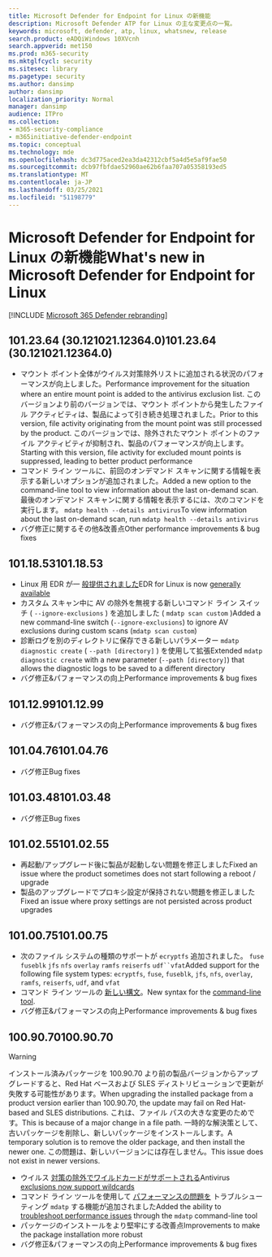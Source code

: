 ```yaml
---
title: Microsoft Defender for Endpoint for Linux の新機能
description: Microsoft Defender ATP for Linux の主な変更点の一覧。
keywords: microsoft, defender, atp, linux, whatsnew, release
search.product: eADQiWindows 10XVcnh
search.appverid: met150
ms.prod: m365-security
ms.mktglfcycl: security
ms.sitesec: library
ms.pagetype: security
ms.author: dansimp
author: dansimp
localization_priority: Normal
manager: dansimp
audience: ITPro
ms.collection:
- m365-security-compliance
- m365initiative-defender-endpoint
ms.topic: conceptual
ms.technology: mde
ms.openlocfilehash: dc3d775aced2ea3da42312cbf5a4d5e5af9fae50
ms.sourcegitcommit: dcb97fbfdae52960ae62b6faa707a05358193ed5
ms.translationtype: MT
ms.contentlocale: ja-JP
ms.lasthandoff: 03/25/2021
ms.locfileid: "51198779"
---
```

# <a name="whats-new-in-microsoft-defender-for-endpoint-for-linux"></a><span data-ttu-id="38f23-104">Microsoft Defender for Endpoint for Linux の新機能</span><span class="sxs-lookup"><span data-stu-id="38f23-104">What's new in Microsoft Defender for Endpoint for Linux</span></span>

[!INCLUDE [Microsoft 365 Defender rebranding](../../includes/microsoft-defender.md)]

## <a name="1012364-30121021123640"></a><span data-ttu-id="38f23-105">101.23.64 (30.121021.12364.0)</span><span class="sxs-lookup"><span data-stu-id="38f23-105">101.23.64 (30.121021.12364.0)</span></span>

- <span data-ttu-id="38f23-106">マウント ポイント全体がウイルス対策除外リストに追加される状況のパフォーマンスが向上しました。</span><span class="sxs-lookup"><span data-stu-id="38f23-106">Performance improvement for the situation where an entire mount point is added to the antivirus exclusion list.</span></span> <span data-ttu-id="38f23-107">このバージョンより前のバージョンでは、マウント ポイントから発生したファイル アクティビティは、製品によって引き続き処理されました。</span><span class="sxs-lookup"><span data-stu-id="38f23-107">Prior to this version, file activity originating from the mount point was still processed by the product.</span></span> <span data-ttu-id="38f23-108">このバージョンでは、除外されたマウント ポイントのファイル アクティビティが抑制され、製品のパフォーマンスが向上します。</span><span class="sxs-lookup"><span data-stu-id="38f23-108">Starting with this version, file activity for excluded mount points is suppressed, leading to better product performance</span></span>
- <span data-ttu-id="38f23-109">コマンド ライン ツールに、前回のオンデマンド スキャンに関する情報を表示する新しいオプションが追加されました。</span><span class="sxs-lookup"><span data-stu-id="38f23-109">Added a new option to the command-line tool to view information about the last on-demand scan.</span></span> <span data-ttu-id="38f23-110">最後のオンデマンド スキャンに関する情報を表示するには、次のコマンドを実行します。 `mdatp health --details antivirus`</span><span class="sxs-lookup"><span data-stu-id="38f23-110">To view information about the last on-demand scan, run `mdatp health --details antivirus`</span></span>
- <span data-ttu-id="38f23-111">バグ修正に関するその他&改善点</span><span class="sxs-lookup"><span data-stu-id="38f23-111">Other performance improvements & bug fixes</span></span>

## <a name="1011853"></a><span data-ttu-id="38f23-112">101.18.53</span><span class="sxs-lookup"><span data-stu-id="38f23-112">101.18.53</span></span>

- <span data-ttu-id="38f23-113">Linux 用 EDR が一 [般提供されました](https://techcommunity.microsoft.com/t5/microsoft-defender-for-endpoint/edr-for-linux-is-now-is-generally-available/ba-p/2048539)</span><span class="sxs-lookup"><span data-stu-id="38f23-113">EDR for Linux is now [generally available](https://techcommunity.microsoft.com/t5/microsoft-defender-for-endpoint/edr-for-linux-is-now-is-generally-available/ba-p/2048539)</span></span>
- <span data-ttu-id="38f23-114">カスタム スキャン中に AV の除外を無視する新しいコマンド ライン スイッチ ( `--ignore-exclusions` ) を追加しました ( `mdatp scan custom` )</span><span class="sxs-lookup"><span data-stu-id="38f23-114">Added a new command-line switch (`--ignore-exclusions`) to ignore AV exclusions during custom scans (`mdatp scan custom`)</span></span>
- <span data-ttu-id="38f23-115">診断ログを別のディレクトリに保存できる新しいパラメーター `mdatp diagnostic create` ( `--path [directory]` ) を使用して拡張</span><span class="sxs-lookup"><span data-stu-id="38f23-115">Extended `mdatp diagnostic create` with a new parameter (`--path [directory]`) that allows the diagnostic logs to be saved to a different directory</span></span>
- <span data-ttu-id="38f23-116">バグ修正&パフォーマンスの向上</span><span class="sxs-lookup"><span data-stu-id="38f23-116">Performance improvements & bug fixes</span></span>

## <a name="1011299"></a><span data-ttu-id="38f23-117">101.12.99</span><span class="sxs-lookup"><span data-stu-id="38f23-117">101.12.99</span></span>

- <span data-ttu-id="38f23-118">バグ修正&パフォーマンスの向上</span><span class="sxs-lookup"><span data-stu-id="38f23-118">Performance improvements & bug fixes</span></span>

## <a name="1010476"></a><span data-ttu-id="38f23-119">101.04.76</span><span class="sxs-lookup"><span data-stu-id="38f23-119">101.04.76</span></span>

- <span data-ttu-id="38f23-120">バグ修正</span><span class="sxs-lookup"><span data-stu-id="38f23-120">Bug fixes</span></span>

## <a name="1010348"></a><span data-ttu-id="38f23-121">101.03.48</span><span class="sxs-lookup"><span data-stu-id="38f23-121">101.03.48</span></span>

- <span data-ttu-id="38f23-122">バグ修正</span><span class="sxs-lookup"><span data-stu-id="38f23-122">Bug fixes</span></span>

## <a name="1010255"></a><span data-ttu-id="38f23-123">101.02.55</span><span class="sxs-lookup"><span data-stu-id="38f23-123">101.02.55</span></span>

- <span data-ttu-id="38f23-124">再起動/アップグレード後に製品が起動しない問題を修正しました</span><span class="sxs-lookup"><span data-stu-id="38f23-124">Fixed an issue where the product sometimes does not start following a reboot / upgrade</span></span>
- <span data-ttu-id="38f23-125">製品のアップグレードでプロキシ設定が保持されない問題を修正しました</span><span class="sxs-lookup"><span data-stu-id="38f23-125">Fixed an issue where proxy settings are not persisted across product upgrades</span></span>

## <a name="1010075"></a><span data-ttu-id="38f23-126">101.00.75</span><span class="sxs-lookup"><span data-stu-id="38f23-126">101.00.75</span></span>

- <span data-ttu-id="38f23-127">次のファイル システムの種類のサポートが `ecryptfs` 追加されました。 `fuse` `fuseblk` `jfs` `nfs` `overlay` `ramfs` `reiserfs` `udf``vfat`</span><span class="sxs-lookup"><span data-stu-id="38f23-127">Added support for the following file system types: `ecryptfs`, `fuse`, `fuseblk`, `jfs`, `nfs`, `overlay`, `ramfs`, `reiserfs`, `udf`, and `vfat`</span></span>
- <span data-ttu-id="38f23-128">コマンド ライン ツールの [新しい構文](linux-resources.md#configure-from-the-command-line)。</span><span class="sxs-lookup"><span data-stu-id="38f23-128">New syntax for the [command-line tool](linux-resources.md#configure-from-the-command-line).</span></span>
- <span data-ttu-id="38f23-129">バグ修正&パフォーマンスの向上</span><span class="sxs-lookup"><span data-stu-id="38f23-129">Performance improvements & bug fixes</span></span>

## <a name="1009070"></a><span data-ttu-id="38f23-130">100.90.70</span><span class="sxs-lookup"><span data-stu-id="38f23-130">100.90.70</span></span>

> [!WARNING]
> <span data-ttu-id="38f23-131">インストール済みパッケージを 100.90.70 より前の製品バージョンからアップグレードすると、Red Hat ベースおよび SLES ディストリビューションで更新が失敗する可能性があります。</span><span class="sxs-lookup"><span data-stu-id="38f23-131">When upgrading the installed package from a product version earlier than 100.90.70, the update may fail on Red Hat-based and SLES distributions.</span></span> <span data-ttu-id="38f23-132">これは、ファイル パスの大きな変更のためです。</span><span class="sxs-lookup"><span data-stu-id="38f23-132">This is because of a major change in a file path.</span></span> <span data-ttu-id="38f23-133">一時的な解決策として、古いパッケージを削除し、新しいパッケージをインストールします。</span><span class="sxs-lookup"><span data-stu-id="38f23-133">A temporary solution is to remove the older package, and then install the newer one.</span></span> <span data-ttu-id="38f23-134">この問題は、新しいバージョンには存在しません。</span><span class="sxs-lookup"><span data-stu-id="38f23-134">This issue does not exist in newer versions.</span></span>

- <span data-ttu-id="38f23-135">ウイルス [対策の除外でワイルドカードがサポートされる](linux-exclusions.md#supported-exclusion-types)</span><span class="sxs-lookup"><span data-stu-id="38f23-135">Antivirus [exclusions now support wildcards](linux-exclusions.md#supported-exclusion-types)</span></span>
- <span data-ttu-id="38f23-136">コマンド ライン ツールを使用して [パフォーマンスの問題を](linux-support-perf.md) トラブルシューティング `mdatp` する機能が追加されました</span><span class="sxs-lookup"><span data-stu-id="38f23-136">Added the ability to [troubleshoot performance issues](linux-support-perf.md) through the `mdatp` command-line tool</span></span>
- <span data-ttu-id="38f23-137">パッケージのインストールをより堅牢にする改善点</span><span class="sxs-lookup"><span data-stu-id="38f23-137">Improvements to make the package installation more robust</span></span>
- <span data-ttu-id="38f23-138">バグ修正&パフォーマンスの向上</span><span class="sxs-lookup"><span data-stu-id="38f23-138">Performance improvements & bug fixes</span></span>
